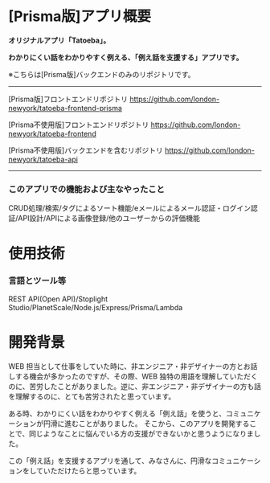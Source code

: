 # [Prisma版]アプリ概要


**オリジナルアプリ「Tatoeba」。**

**わかりにくい話をわかりやすく例える、「例え話を支援する」アプリです。**


※こちらは[Prisma版]バックエンドのみのリポジトリです。

-----

[Prisma版]フロントエンドリポジトリ
https://github.com/london-newyork/tatoeba-frontend-prisma

[Prisma不使用版]フロントエンドリポジトリ
https://github.com/london-newyork/tatoeba-frontend

[Prisma不使用版]バックエンドを含むリポジトリ
https://github.com/london-newyork/tatoeba-api

-----


### このアプリでの機能および主なやったこと

CRUD処理/検索/タグによるソート機能/eメールによるメール認証・ログイン認証/API設計/APIによる画像登録/他のユーザーからの評価機能

# 使用技術

### 言語とツール等

REST API(Open API)/Stoplight Studio/PlanetScale/Node.js/Express/Prisma/Lambda

# 開発背景

WEB 担当として仕事をしていた時に、非エンジニア・非デザイナーの方とお話しする機会が多かったのですが、その際、WEB 独特の用語を理解していただくのに、苦労したことがありました。逆に、非エンジニア・非デザイナーの方も話を理解するのに、とても苦労されたと思っています。

ある時、わかりにくい話をわかりやすく例える「例え話」を使うと、コミュニケーションが円滑に進むことがありました。
そこから、このアプリを開発することで、同じようなことに悩んでいる方の支援ができないかと思うようになりました。

この「例え話」を支援するアプリを通して、みなさんに、円滑なコミュニケーションをしていただけたらと思っています。
